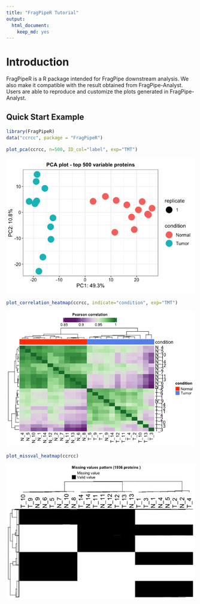 ```yaml
---
title: "FragPipeR Tutorial"
output:
  html_document:
    keep_md: yes
---
```


# Introduction

FragPipeR is a R package intended for FragPipe downstream analysis. We also make it compatible with the result obtained from FragPipe-Analyst. Users are able to reproduce and customize the plots generated in FragPipe-Analyst.

## Quick Start Example

```r
library(FragPipeR)
data("ccrcc", package = "FragPipeR")
```


```r
plot_pca(ccrcc, n=500, ID_col="label", exp="TMT")
```

![](tutorial_files/figure-html/unnamed-chunk-2-1.png)<!-- -->


```r
plot_correlation_heatmap(ccrcc, indicate="condition", exp="TMT")
```

![](tutorial_files/figure-html/unnamed-chunk-3-1.png)<!-- -->


```r
plot_missval_heatmap(ccrcc)
```

![](tutorial_files/figure-html/unnamed-chunk-4-1.png)<!-- -->
